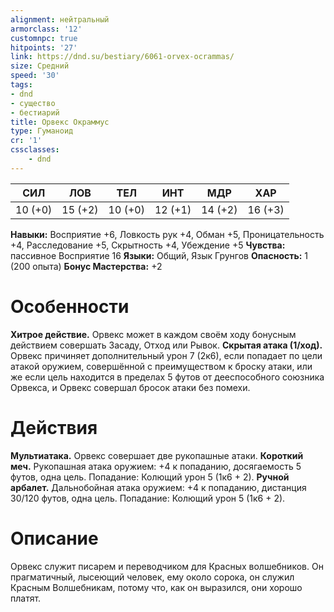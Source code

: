 ```yaml
---
alignment: нейтральный
armorclass: '12'
customnpc: true
hitpoints: '27'
link: https://dnd.su/bestiary/6061-orvex-ocrammas/
size: Средний
speed: '30'
tags:
- dnd
- существо
- бестиарий
title: Орвекс Окраммус
type: Гуманоид
cr: '1'
cssclasses:
    - dnd
---
```



| СИЛ | ЛОВ | ТЕЛ | ИНТ | МДР | ХАР |
|---|---|---|---|---|---|
| 10 (+0) | 15 (+2) | 10 (+0) | 12 (+1) | 14 (+2) | 16 (+3) |
**Навыки:** Восприятие +6, Ловкость рук +4, Обман +5, Проницательность +4, Расследование +5, Скрытность +4, Убеждение +5
**Чувства:** пассивное Восприятие 16
**Языки:** Общий, Язык Грунгов
**Опасность:** 1 (200 опыта)
**Бонус Мастерства:** +2


# Особенности
**Хитрое действие.** Орвекс может в каждом своём ходу бонусным действием совершать Засаду, Отход или Рывок.
**Скрытая атака (1/ход).** Орвекс причиняет дополнительный урон 7 (2к6), если попадает по цели атакой оружием, совершённой с преимуществом к броску атаки, или же если цель находится в пределах 5 футов от дееспособного союзника Орвекса, и Орвекс совершал бросок атаки без помехи.


# Действия
**Мультиатака.** Орвекс совершает две рукопашные атаки.
**Короткий меч.** Рукопашная атака оружием: +4 к попаданию, досягаемость 5 футов, одна цель. Попадание: Колющий урон 5 (1к6 + 2).
**Ручной арбалет.** Дальнобойная атака оружием: +4 к попаданию, дистанция 30/120 футов, одна цель. Попадание: Колющий урон 5 (1к6 + 2).


# Описание
Орвекс служит писарем и переводчиком для Красных волшебников. Он прагматичный, лысеющий человек, ему около сорока, он служил Красным Волшебникам, потому что, как он выразился, они хорошо платят.